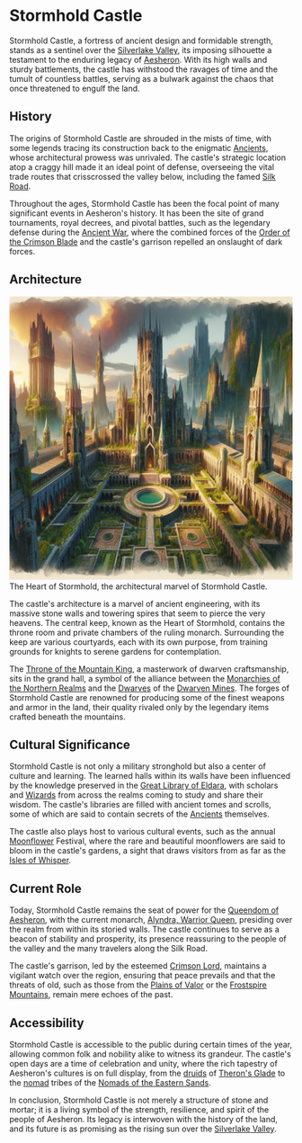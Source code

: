 # Stormhold Castle

Stormhold Castle, a fortress of ancient design and formidable strength, stands as a sentinel over the [Silverlake Valley](Silverlake%20Valley.md), its imposing silhouette a testament to the enduring legacy of [Aesheron](Aesheron.md). With its high walls and sturdy battlements, the castle has withstood the ravages of time and the tumult of countless battles, serving as a bulwark against the chaos that once threatened to engulf the land.

## History

The origins of Stormhold Castle are shrouded in the mists of time, with some legends tracing its construction back to the enigmatic [Ancients](Ancients.md), whose architectural prowess was unrivaled. The castle's strategic location atop a craggy hill made it an ideal point of defense, overseeing the vital trade routes that crisscrossed the valley below, including the famed [Silk Road](Silk%20Road.md).

Throughout the ages, Stormhold Castle has been the focal point of many significant events in Aesheron's history. It has been the site of grand tournaments, royal decrees, and pivotal battles, such as the legendary defense during the [Ancient War](Ancient%20War.md), where the combined forces of the [Order of the Crimson Blade](Order%20of%20the%20Crimson%20Blade.md) and the castle's garrison repelled an onslaught of dark forces.

## Architecture

![Architecture](../../images/Stormhold%20Castle_S_Architecture.png)
The Heart of Stormhold, the architectural marvel of Stormhold Castle.

The castle's architecture is a marvel of ancient engineering, with its massive stone walls and towering spires that seem to pierce the very heavens. The central keep, known as the Heart of Stormhold, contains the throne room and private chambers of the ruling monarch. Surrounding the keep are various courtyards, each with its own purpose, from training grounds for knights to serene gardens for contemplation.

The [Throne of the Mountain King](Throne%20of%20the%20Mountain%20King.md), a masterwork of dwarven craftsmanship, sits in the grand hall, a symbol of the alliance between the [Monarchies of the Northern Realms](Monarchies%20of%20the%20Northern%20Realms.md) and the [Dwarves](Dwarves.md) of the [Dwarven Mines](Dwarven%20Mines.md). The forges of Stormhold Castle are renowned for producing some of the finest weapons and armor in the land, their quality rivaled only by the legendary items crafted beneath the mountains.

## Cultural Significance

Stormhold Castle is not only a military stronghold but also a center of culture and learning. The learned halls within its walls have been influenced by the knowledge preserved in the [Great Library of Eldara](Great%20Library%20of%20Eldara.md), with scholars and [Wizards](Wizards.md) from across the realms coming to study and share their wisdom. The castle's libraries are filled with ancient tomes and scrolls, some of which are said to contain secrets of the [Ancients](Ancients.md) themselves.

The castle also plays host to various cultural events, such as the annual [Moonflower](Moonflower.md) Festival, where the rare and beautiful moonflowers are said to bloom in the castle's gardens, a sight that draws visitors from as far as the [Isles of Whisper](Isles%20of%20Whisper.md).

## Current Role

Today, Stormhold Castle remains the seat of power for the [Queendom of Aesheron](Queendom%20of%20Aesheron.md), with the current monarch, [Alyndra, Warrior Queen](Alyndra%2C%20Warrior%20Queen.md), presiding over the realm from within its storied walls. The castle continues to serve as a beacon of stability and prosperity, its presence reassuring to the people of the valley and the many travelers along the Silk Road.

The castle's garrison, led by the esteemed [Crimson Lord](Crimson%20Lord.md), maintains a vigilant watch over the region, ensuring that peace prevails and that the threats of old, such as those from the [Plains of Valor](Plains%20of%20Valor.md) or the [Frostspire Mountains](Frostspire%20Mountains.md), remain mere echoes of the past.

## Accessibility

Stormhold Castle is accessible to the public during certain times of the year, allowing common folk and nobility alike to witness its grandeur. The castle's open days are a time of celebration and unity, where the rich tapestry of Aesheron's cultures is on full display, from the [druids](Druids.md) of [Theron's Glade](Theron'S%20Glade.md) to the [nomad](Nomad.md) tribes of the [Nomads of the Eastern Sands](Nomads%20of%20the%20Eastern%20Sands.md).

In conclusion, Stormhold Castle is not merely a structure of stone and mortar; it is a living symbol of the strength, resilience, and spirit of the people of Aesheron. Its legacy is interwoven with the history of the land, and its future is as promising as the rising sun over the [Silverlake Valley](Silverlake%20Valley.md).